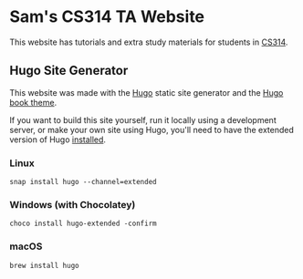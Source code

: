 # Sam's CS314 TA Website

This website has tutorials and extra study materials for
students in [CS314](https://www.cs.utexas.edu/~scottm/cs314/index.htm).

## Hugo Site Generator

This website was made with the [Hugo](https://gohugo.io/) 
static site generator and the 
[Hugo book theme](https://themes.gohugo.io/hugo-book/).

If you want to build this site yourself, run it locally using a development
server, or make your own site using Hugo, you'll need to have 
the extended version of Hugo [installed](https://gohugo.io/getting-started/installing/).


### Linux

```
snap install hugo --channel=extended
```

### Windows (with Chocolatey)

```
choco install hugo-extended -confirm
```

### macOS
```
brew install hugo
```
